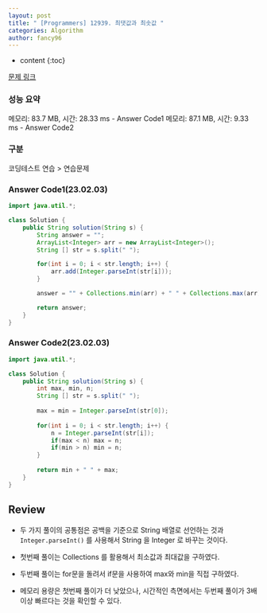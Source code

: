 ```yaml
---
layout: post
title: " [Programmers] 12939. 최댓값과 최솟값 "
categories: Algorithm
author: fancy96
---
```

* content
{:toc}

[문제 링크](https://school.programmers.co.kr/learn/courses/30/lessons/12939)

### 성능 요약

메모리: 83.7 MB, 시간: 28.33 ms - Answer Code1
메모리: 87.1 MB, 시간: 9.33 ms - Answer Code2

### 구분

코딩테스트 연습 > 연습문제

### Answer Code1(23.02.03)

```java
import java.util.*;

class Solution {
    public String solution(String s) {
        String answer = "";
        ArrayList<Integer> arr = new ArrayList<Integer>();
        String [] str = s.split(" ");

        for(int i = 0; i < str.length; i++) {
            arr.add(Integer.parseInt(str[i]));
        }

        answer = "" + Collections.min(arr) + " " + Collections.max(arr);

        return answer;
    }
}
```

### Answer Code2(23.02.03)

```java
import java.util.*;

class Solution {
    public String solution(String s) {
        int max, min, n;
        String [] str = s.split(" ");
        
        max = min = Integer.parseInt(str[0]);
        
        for(int i = 0; i < str.length; i++) {
            n = Integer.parseInt(str[i]);
            if(max < n) max = n;
            if(min > n) min = n;
        }
        
        return min + " " + max;
    }
}
```


## Review

* 두 가지 풀이의 공통점은 공백을 기준으로 String 배열로 선언하는 것과 `Integer.parseInt()` 를 사용해서 String 을 Integer 로 바꾸는 것이다.

* 첫번째 풀이는 Collections 를 활용해서 최소값과 최대값을 구하였다.

* 두번째 풀이는 for문을 돌려서 if문을 사용하여 max와 min을 직접 구하였다. 

* 메모리 용량은 첫번째 풀이가 더 낮았으나, 시간적인 측면에서는 두번째 풀이가 3배이상 빠르다는 것을 확인할 수 있다.